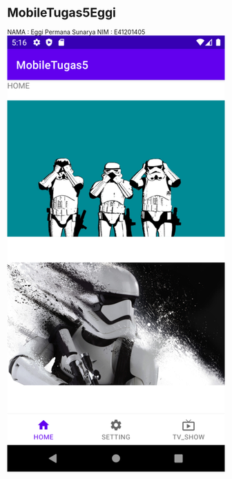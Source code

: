 # MobileTugas5Eggi
NAMA : Eggi Permana Sunarya
NIM : E41201405
![alt text](https://github.com/EggiPermana/MobileTugas5Eggi/blob/master/screenshots/ss1.png)
